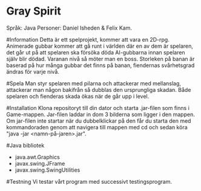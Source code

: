 ﻿# Gray Spirit
Språk: Java
Personer: Daniel Isheden & Felix Kam.


#Information
Detta är ett spelprojekt, kommer att vara en 2D-rpg. Animerade gubbar kommer att gå runt i världen där en av dem är spelaren, det går ut på att spelaren ska försöka döda AI-gubbarna innan spelaren själv blir dödad. Varanan nivå så möter man en boss.
Storleken på banan är baserad på hur många gubbar det finns på banan, fiendernas svårhetsgrad ändras för varje nivå.


#Spela
Man styr spelaren med pilarna och attackerar med mellanslag, attackerar man någon bakifrån så dubblas den ursprungliga skadan.
Både spelaren och fienderas skada ökas när de går upp i level.


#Installation
Klona repositoryt till din dator och starta .jar-filen som finns i Game-mappen. Jar-filen laddar in dom 3 bilderna som ligger i den mappen. Om jar-filen inte startar när du dubbelklickar på den får du starta den med kommandoraden genom att navigera till mappen med cd och sedan köra "java -jar <namn-på-jaren>.jar".


#Java bibliotek
+ java.awt.Graphics
+ javax.swing.JFrame
+ javax.swing.SwingUtilities


#Testning
Vi testar vårt program med successivt testingsprogram.










